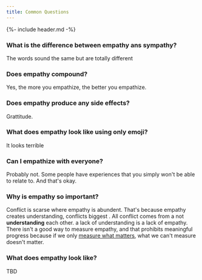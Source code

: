 ```yaml
---
title: Common Questions
---
```


{%- include header.md -%}


### What is the difference between empathy ans sympathy?
The words sound the same but are totally different

### Does empathy compound?
Yes, the more you empathize, the better you empathize. 

### Does empathy produce any side effects?
Grattitude.

### What does empathy look like using only emoji?
It looks terrible


### Can I empathize with everyone?
Probably not. Some people have experiences that you simply won't be able to relate to. And that's okay.

### Why is empathy so important?
Conflict is scarse where empathy is abundent. That's because empathy creates understanding, conflicts biggest . All conflict comes from a not **understanding** each other. a lack of understanding is a lack of empathy. There isn't a good way to measure empathy, and that prohibits meaningful progress because if we only [measure what matters](https://rework.withgoogle.com/print/guides/6229207193485312/), what we can't measure doesn't matter.

### What does empathy look like?
TBD
